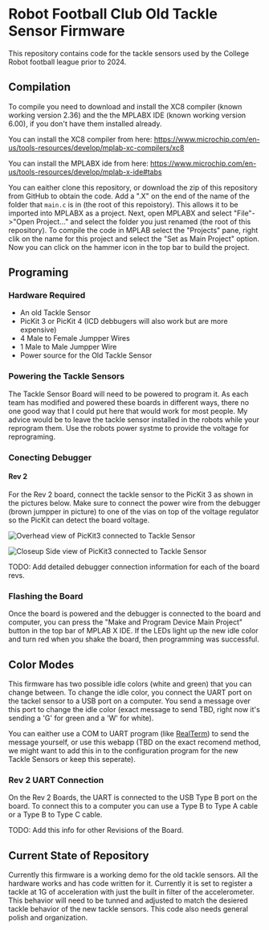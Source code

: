 # Robot Football Club Old Tackle Sensor Firmware

This repository contains code for the tackle sensors used by the College
Robot football league prior to 2024.

## Compilation

To compile you need to download and install the XC8 compiler (known working version 2.36)
and the the MPLABX IDE (known working version 6.00),
if you don't have them installed already.

You can install the XC8 compiler from here: <https://www.microchip.com/en-us/tools-resources/develop/mplab-xc-compilers/xc8>

You can install the MPLABX ide from here: <https://www.microchip.com/en-us/tools-resources/develop/mplab-x-ide#tabs>

You can eaither clone this repository, or download the zip of
this repository from GitHub to obtain the code.
Add a ".X" on the end of the name of the folder that `main.c` is in (the root of
this repoistory). This allows it to be imported into MPLABX as a project.
Next, open MPLABX and select "File"->"Open Project..." and select the folder you
just renamed (the root of this repository). To compile the code in MPLAB select
the "Projects" pane, right clik on the name for this project and select the
"Set as Main Project" option. Now you can click on the hammer icon in the 
top bar to build the project.

## Programing

### Hardware Required

* An old Tackle Sensor
* PicKit 3 or PicKit 4 (ICD debbugers will also work but are more expensive)
* 4 Male to Female Jumpper Wires
* 1 Male to Male Jumpper Wire
* Power source for the Old Tackle Sensor

### Powering the Tackle Sensors

The Tackle Sensor Board will need to be powered to program it. As each team
has modified and powered these boards in different ways, there no one good
way that I could put here that would work for most people. My advice would be
to leave the tackle sensor installed in the robots while your reprogram them.
Use the robots power systme to provide the voltage for reprograming.

### Conecting Debugger

#### Rev 2

For the Rev 2 board, connect the tackle sensor to the PicKit 3 as shown in the
pictures below. Make sure to connect the power wire from the debugger
(brown jumpper in picture) to one of the vias on top of the voltage regulator
so the PicKit can detect the board voltage.

![Overhead view of PicKit3 connected to Tackle Sensor](photos/rev2_debbugger_overhead.jpeg)

![Closeup Side view of PicKit3 connected to Tackle Sensor](photos/rev2_debugger_closeup_side.jpeg)

TODO: Add detailed debugger connection information for each of the board revs.

### Flashing the Board

Once the board is powered and the debugger is connected to the board and computer,
you can press the "Make and Program Device Main Project" button in the top bar
of MPLAB X IDE. If the LEDs light up the new idle color and turn red when you shake
the board, then programming was successful.

## Color Modes

This firmware has two possible idle colors (white and green) that you can change
between. To change the idle color, you connect the UART port on the tackel sensor
to a USB port on a computer. You send a message over this port to change the idle
color (exact message to send TBD, right now it's sending a 'G' for green and a
'W' for white).

You can eaither use a COM to UART program (like
[RealTerm](https://sourceforge.net/projects/realterm/)) to send the message yourself,
or use this webapp (TBD on the exact recomend method, we might want to add this
in to the configuration program for the new Tackle Sensors or keep this seperate).

### Rev 2 UART Connection

On the Rev 2 Boards, the UART is connected to the USB Type B port on the board.
To connect this to a computer you can use a Type B to Type A cable or a Type B to
Type C cable.

TODO: Add this info for other Revisions of the Board.

## Current State of Repository

Currently this firmware is a working demo for the old tackle sensors. All the
hardware works and has code written for it. Currently it is set to register
a tackle at 1G of acceleration with just the built in filter of the accelerometer.
This behavior will need to be tunned and adjusted to match the desiered tackle
behavior of the new tackle sensors. This code also needs general polish
and organization.
